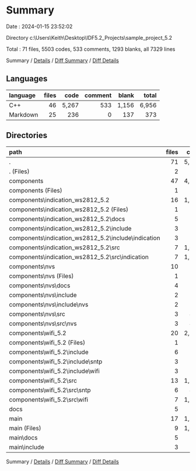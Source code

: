 # Summary

Date : 2024-01-15 23:52:02

Directory c:\\Users\\Keith\\Desktop\\IDF5.2_Projects\\sample_project_5.2

Total : 71 files,  5503 codes, 533 comments, 1293 blanks, all 7329 lines

Summary / [Details](details.md) / [Diff Summary](diff.md) / [Diff Details](diff-details.md)

## Languages
| language | files | code | comment | blank | total |
| :--- | ---: | ---: | ---: | ---: | ---: |
| C++ | 46 | 5,267 | 533 | 1,156 | 6,956 |
| Markdown | 25 | 236 | 0 | 137 | 373 |

## Directories
| path | files | code | comment | blank | total |
| :--- | ---: | ---: | ---: | ---: | ---: |
| . | 71 | 5,503 | 533 | 1,293 | 7,329 |
| . (Files) | 2 | 38 | 0 | 25 | 63 |
| components | 47 | 4,167 | 355 | 951 | 5,473 |
| components (Files) | 1 | 2 | 0 | 1 | 3 |
| components\\indication_ws2812_5.2 | 16 | 1,332 | 68 | 335 | 1,735 |
| components\\indication_ws2812_5.2 (Files) | 1 | 87 | 0 | 54 | 141 |
| components\\indication_ws2812_5.2\\docs | 5 | 0 | 0 | 5 | 5 |
| components\\indication_ws2812_5.2\\include | 3 | 177 | 11 | 52 | 240 |
| components\\indication_ws2812_5.2\\include\\indication | 3 | 177 | 11 | 52 | 240 |
| components\\indication_ws2812_5.2\\src | 7 | 1,068 | 57 | 224 | 1,349 |
| components\\indication_ws2812_5.2\\src\\indication | 7 | 1,068 | 57 | 224 | 1,349 |
| components\\nvs | 10 | 567 | 65 | 124 | 756 |
| components\\nvs (Files) | 1 | 5 | 0 | 4 | 9 |
| components\\nvs\\docs | 4 | 20 | 0 | 4 | 24 |
| components\\nvs\\include | 2 | 55 | 11 | 18 | 84 |
| components\\nvs\\include\\nvs | 2 | 55 | 11 | 18 | 84 |
| components\\nvs\\src | 3 | 487 | 54 | 98 | 639 |
| components\\nvs\\src\\nvs | 3 | 487 | 54 | 98 | 639 |
| components\\wifi_5.2 | 20 | 2,266 | 222 | 491 | 2,979 |
| components\\wifi_5.2 (Files) | 1 | 4 | 0 | 2 | 6 |
| components\\wifi_5.2\\include | 6 | 311 | 32 | 82 | 425 |
| components\\wifi_5.2\\include\\sntp | 3 | 83 | 11 | 28 | 122 |
| components\\wifi_5.2\\include\\wifi | 3 | 228 | 21 | 54 | 303 |
| components\\wifi_5.2\\src | 13 | 1,951 | 190 | 407 | 2,548 |
| components\\wifi_5.2\\src\\sntp | 6 | 441 | 43 | 103 | 587 |
| components\\wifi_5.2\\src\\wifi | 7 | 1,510 | 147 | 304 | 1,961 |
| docs | 5 | 52 | 0 | 29 | 81 |
| main | 17 | 1,246 | 178 | 288 | 1,712 |
| main (Files) | 9 | 1,019 | 148 | 220 | 1,387 |
| main\\docs | 5 | 28 | 0 | 13 | 41 |
| main\\include | 3 | 199 | 30 | 55 | 284 |

Summary / [Details](details.md) / [Diff Summary](diff.md) / [Diff Details](diff-details.md)
